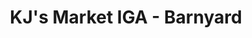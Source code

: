 ---
title: "KJ's Market IGA - Barnyard"
url: /lexington/kjs-market-iga-barnyard/
shop: Supermarkt
---